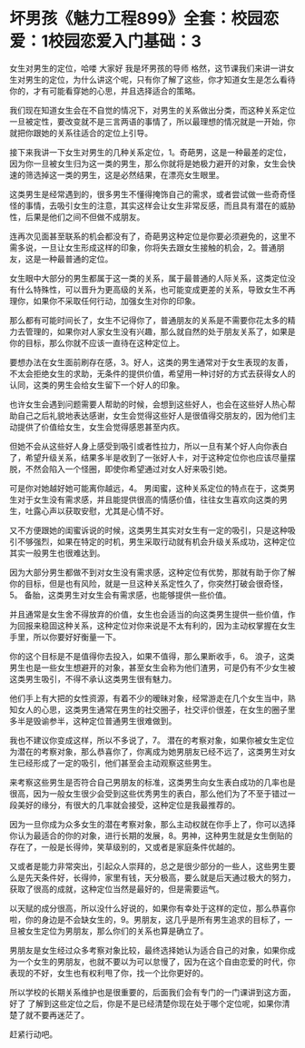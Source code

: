 # 坏男孩《魅力工程899》全套：校园恋爱：1校园恋爱入门基础：3

女生对男生的定位，哈喽 大家好 我是坏男孩的导师 格然，这节课我们来讲一讲女生对男生的定位，为什么讲这个呢，只有你了解了这些，你才知道女生是怎么看待你的，才有可能看穿她的心思，并且选择适合的策略。

我们现在知道女生会在不自觉的情况下，对男生的关系做出分类，而这种关系定位一旦被定性，要改变就不是三言两语的事情了，所以最理想的情况就是一开始，你就把你跟她的关系往适合的定位上引导。

接下来我讲一下女生对男生的几种关系定位，1。奇葩男，这是一种最差的定位，因为你一旦被女生归为这一类的男生，那么你就将是她极力避开的对象，女生会快速的筛选掉这一类的男生，这是必然结果，在漂亮女生眼里。

这类男生是经常遇到的，很多男生不懂得掩饰自己的需求，或者尝试做一些奇奇怪怪的事情，去吸引女生的注意，其实这样会让女生非常反感，而且具有潜在的威胁性，后果是他们之间不但做不成朋友。

连再次见面甚至联系的机会都没有了，奇葩男这种定位是你要必须避免的，这里不需多说，一旦让女生形成这样的印象，你将失去跟女生接触的机会，2。普通朋友，这是一种最普通的定位。

女生眼中大部分的男生都属于这一类的关系，属于最普通的人际关系，这类定位没有什么特殊性，可以晋升为更高级的关系，也可能变成更差的关系，导致女生不再理你，如果你不采取任何行动，加强女生对你的印象。

那么都有可能时间长了，女生不记得你了，普通朋友的关系是不需要你花太多的精力去管理的，如果你对人家女生没有兴趣，那么就自然的处于朋友关系了，如果是你的目标，那么你就不应该一直待在这种定位上。

要想办法在女生面前刷存在感，3。好人，这类的男生通常对于女生表现的友善，不太会拒绝女生的求助，无条件的提供价值，希望用一种讨好的方式去获得女人的认同，这类的男生会给女生留下一个好人的印象。

也许女生会遇到问题需要人帮助的时候，会想到这些好人，也会在这些好人热心帮助自己之后礼貌地表达感谢，女生会觉得这些好人是很值得交朋友的，因为他们主动提供了价值给女生，女生会觉得感恩甚至内疚。

但她不会从这些好人身上感受到吸引或者性拉力，所以一旦有某个好人向你表白了，希望升级关系，结果多半是收到了一张好人卡，对于这种定位你也应该尽量摆脱，不然会陷入一个怪圈，即使你希望通过对女人好来吸引她。

可是你对她越好她可能离你越远，4。 男闺蜜，这种关系定位的特点在于，这类男生对于女生没有需求感，并且能提供很高的情感价值，往往女生喜欢向这类的男生，吐露心声以获取安慰，尤其是心情不好。

又不方便跟她的闺蜜诉说的时候，这类男生其实对女生有一定的吸引，只是这种吸引不够强烈，如果在特定的时机，男生采取行动就有机会升级关系成功，这种定位其实一般男生也很难达到。

因为大部分男生都做不到对女生没有需求感，这种定位有优势，那就有助于你了解你的目标，但是也有风险，就是一旦这种关系定性久了，你突然打破会很奇怪，5。 备胎，这类男生对女生会有需求感，也能够提供一些价值。

并且通常是女生舍不得放弃的价值，女生也会适当的向这类男生提供一些价值，作为回报来稳固这种关系，这种定位对你来说是不太有利的，因为主动权掌握在女生手里，所以你要好好衡量一下。

你的这个目标是不是值得你去投入，如果不值得，那么果断收手，6。 浪子，这类男生也是一些女生想避开的对象，甚至女生会称为他们渣男，可是仍有不少女生被这类男生吸引，不得不承认这类男生很有魅力。

他们手上有大把的女性资源，有着不少的暧昧对象，经常游走在几个女生当中，熟知女人的心思，这类男生通常在男生的社交圈子，社交评价很差，在女生的圈子里多半是毁谕参半，这种定位普通男生很难做到。

我也不建议你变成这样，所以不多说了，7。 潜在的考察对象，如果你被女生定位为潜在的考察对象，那么恭喜你了，你离成为她男朋友已经不远了，这类男生对女生已经形成了一定的吸引，他们甚至会主动观察这些男生。

来考察这些男生是否符合自己男朋友的标准，这类男生向女生表白成功的几率也是很高，因为一般女生很少会受到这些优秀男生的表白，那么他们为了不至于错过一段美好的缘分，有很大的几率就会接受，这种定位是我最推荐的。

因为一旦你成为众多女生的潜在考察对象，那么主动权就在你手上了，你可以选择你认为最适合的你的对象，进行长期的发展，8。男神，这种男生就是女生倒贴的存在了，一般是长得帅，笑草级别的，又或者是家庭条件优越的。

又或者是能力非常突出，引起众人崇拜的，总之是很少部分的一些人，这些男生要么是先天条件好，长得帅，家里有钱，天分极高，要么就是后天通过极大的努力，获取了很高的成就，这种定位当然是最好的，但是需要运气。

以天赋的成分很高，所以没什么好说的，如果你有幸处于这样的定位，那么恭喜你啦，你的身边是不会缺女生的，9。男朋友，这几乎是所有男生追求的目标了，一旦被女生定位为男朋友，那么你们的关系也算是确立了。

男朋友是女生经过众多考察对象比较，最终选择她认为适合自己的对象，如果你成为一个女生的男朋友，也就不要以为可以怠慢了，因为在这个自由恋爱的时代，你表现的不好，女生也有权利甩了你，找一个比你更好的。

所以学校的长期关系维护也是很重要的，后面我们会有专门的一门课讲到这方面，好了 了解到这些定位之后，你是不是已经清楚你现在处于哪个定位呢，如果你清楚了就不要再迷茫了。

赶紧行动吧。
